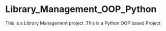 # Library_Management_OOP_Python
This is a Library Management project .This is a Python OOP based Project
